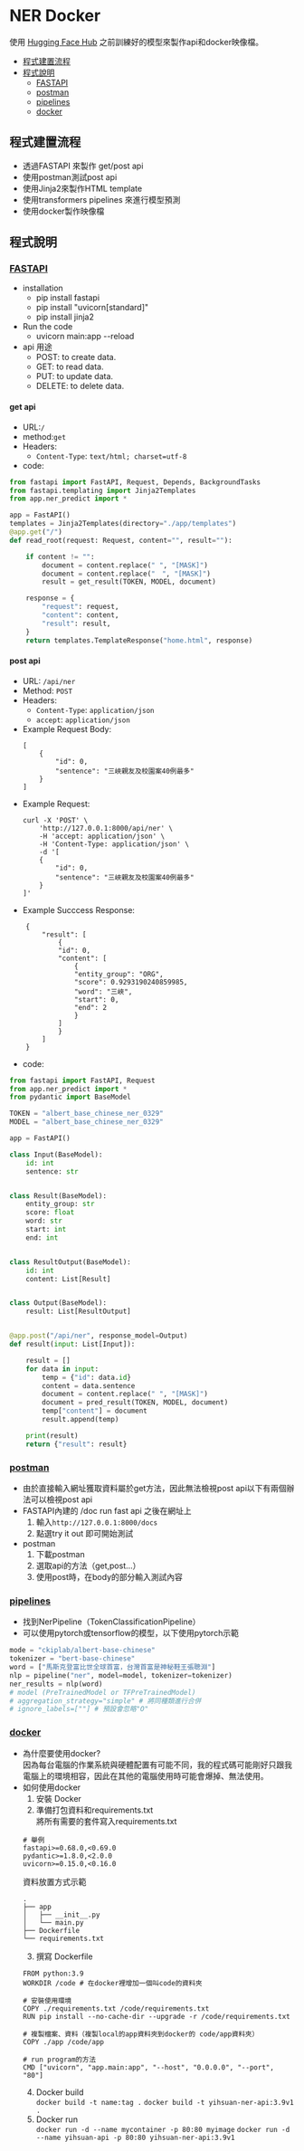 # NER Docker

使用 [Hugging Face Hub](https://huggingface.co/models) 之前訓練好的模型來製作api和docker映像檔。

- [程式建置流程](#程式建置流程)
- [程式說明](#程式說明)
   - [FASTAPI](#FASTAPI)
   - [postman](#postman)
   - [pipelines](#pipelines)
   - [docker](#docker)

## 程式建置流程
- 透過FASTAPI 來製作 get/post api
- 使用postman測試post api
- 使用Jinja2來製作HTML template
- 使用transformers pipelines 來進行模型預測
- 使用docker製作映像檔

## 程式說明

### [FASTAPI](https://fastapi.tiangolo.com/)
- installation
    - pip install fastapi
    - pip install "uvicorn[standard]"
    - pip install jinja2
- Run the code
    - uvicorn main:app --reload
- api 用途
    - POST: to create data.
    - GET: to read data.
    - PUT: to update data.
    - DELETE: to delete data.

#### get api
- URL:`/`
- method:`get`
- Headers:
    - `Content-Type`: `text/html; charset=utf-8`
- code:
```python
from fastapi import FastAPI, Request, Depends, BackgroundTasks
from fastapi.templating import Jinja2Templates
from app.ner_predict import *

app = FastAPI()
templates = Jinja2Templates(directory="./app/templates")
@app.get("/")
def read_root(request: Request, content="", result=""):

    if content != "":
        document = content.replace(" ", "[MASK]")
        document = content.replace("　", "[MASK]")
        result = get_result(TOKEN, MODEL, document)

    response = {
        "request": request,
        "content": content,
        "result": result,
    }
    return templates.TemplateResponse("home.html", response)
```

#### post api
- URL: `/api/ner`
- Method: `POST`
- Headers:
    - `Content-Type`: `application/json`
    - `accept`: `application/json`
- Example Request Body:
    ```
    [
        {
            "id": 0,
            "sentence": "三峽親友及校園案40例最多"
        }
    ]
    ```
- Example Request:
    ```
    curl -X 'POST' \
        'http://127.0.0.1:8000/api/ner' \
        -H 'accept: application/json' \
        -H 'Content-Type: application/json' \
        -d '[
        {
            "id": 0,
            "sentence": "三峽親友及校園案40例最多"
        }
    ]'
    ```
- Example Succcess Response:
```
    {
        "result": [
            {
            "id": 0,
            "content": [
                {
                "entity_group": "ORG",
                "score": 0.9293190240859985,
                "word": "三峽",
                "start": 0,
                "end": 2
                }
            ]
            }
        ]
    }
```
- code:
```python
from fastapi import FastAPI, Request
from app.ner_predict import *
from pydantic import BaseModel

TOKEN = "albert_base_chinese_ner_0329"
MODEL = "albert_base_chinese_ner_0329"

app = FastAPI()

class Input(BaseModel):
    id: int
    sentence: str


class Result(BaseModel):
    entity_group: str
    score: float
    word: str
    start: int
    end: int


class ResultOutput(BaseModel):
    id: int
    content: List[Result]


class Output(BaseModel):
    result: List[ResultOutput]


@app.post("/api/ner", response_model=Output)
def result(input: List[Input]):

    result = []
    for data in input:
        temp = {"id": data.id}
        content = data.sentence
        document = content.replace(" ", "[MASK]")
        document = pred_result(TOKEN, MODEL, document)
        temp["content"] = document
        result.append(temp)

    print(result)
    return {"result": result}
```

### [postman](https://www.postman.com/)
- 由於直接輸入網址獲取資料屬於get方法，因此無法檢視post api以下有兩個辦法可以檢視post api
- FASTAPI內建的 /doc
run fast api 之後在網址上
    1. 輸入`http://127.0.0.1:8000/docs`
    2. 點選try it out 即可開始測試
- postman
    1. 下載postman
    2. 選取api的方法（get,post...）
    3. 使用post時，在body的部分輸入測試內容

### [pipelines](https://huggingface.co/docs/transformers/main_classes/pipelines)
- 找到NerPipeline（TokenClassificationPipeline）
- 可以使用pytorch或tensorflow的模型，以下使用pytorch示範
```python
mode = "ckiplab/albert-base-chinese"
tokenizer = "bert-base-chinese"
word = ["馬斯克登富比世全球首富，台灣首富是神秘鞋王張聰淵"]
nlp = pipeline("ner", model=model, tokenizer=tokenizer)
ner_results = nlp(word)
# model (PreTrainedModel or TFPreTrainedModel) 
# aggregation_strategy="simple" # 將同種類進行合併
# ignore_labels=[""] # 預設會忽略"O"
```

### [docker](https://www.docker.com/)
- 為什麼要使用docker?<br>
因為每台電腦的作業系統與硬體配置有可能不同，我的程式碼可能剛好只跟我電腦上的環境相容，因此在其他的電腦使用時可能會爆掉、無法使用。
- 如何使用docker
    1. 安裝 Docker
    2. 準備打包資料和requirements.txt<br>
    將所有需要的套件寫入requirements.txt
    ```
    # 舉例
    fastapi>=0.68.0,<0.69.0
    pydantic>=1.8.0,<2.0.0
    uvicorn>=0.15.0,<0.16.0
    ```
    資料放置方式示範
    ```
    .
    ├── app
    │   ├── __init__.py
    │   └── main.py
    ├── Dockerfile
    └── requirements.txt

    ```
    3. 撰寫 Dockerfile
    ```
    FROM python:3.9
    WORKDIR /code # 在docker裡增加一個叫code的資料夾
    
    # 安裝使用環境
    COPY ./requirements.txt /code/requirements.txt
    RUN pip install --no-cache-dir --upgrade -r /code/requirements.txt

    # 複製檔案、資料（複製local的app資料夾到docker的 code/app資料夾）
    COPY ./app /code/app
    
    # run program的方法
    CMD ["uvicorn", "app.main:app", "--host", "0.0.0.0", "--port", "80"]

    ```
    4. Docker build<br>
    `docker build -t name:tag .`
    `docker build -t yihsuan-ner-api:3.9v1 .`
    5. Docker run<br>
    `docker run -d --name mycontainer -p 80:80 myimage`
    `docker run -d --name yihsuan-api -p 80:80 yihsuan-ner-api:3.9v1`

    
